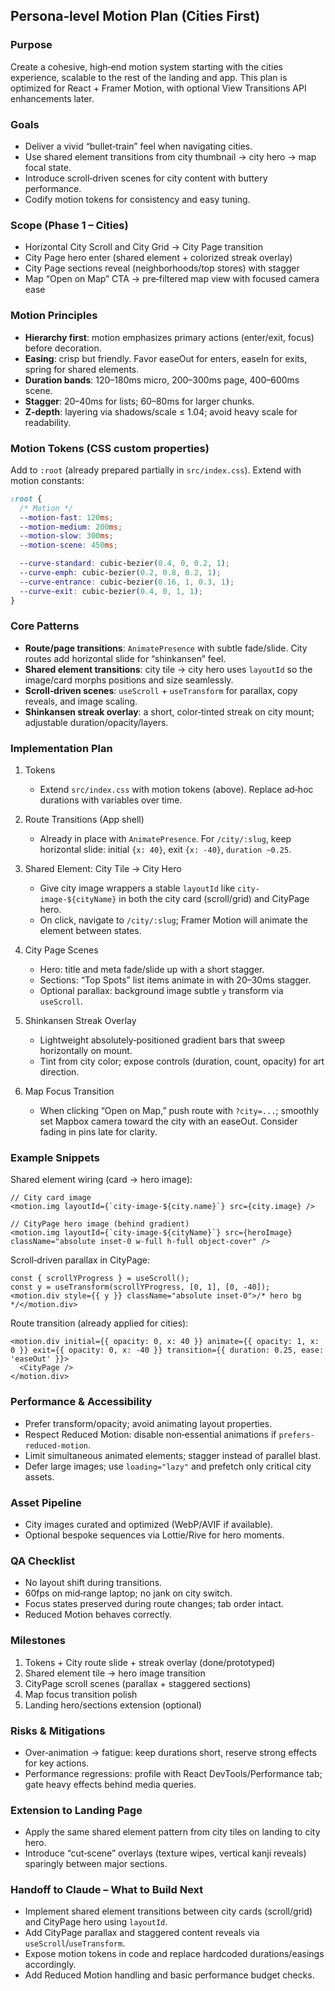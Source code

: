 ## Persona‑level Motion Plan (Cities First)

### Purpose
Create a cohesive, high‑end motion system starting with the cities experience, scalable to the rest of the landing and app. This plan is optimized for React + Framer Motion, with optional View Transitions API enhancements later.

### Goals
- Deliver a vivid “bullet‑train” feel when navigating cities.
- Use shared element transitions from city thumbnail → city hero → map focal state.
- Introduce scroll‑driven scenes for city content with buttery performance.
- Codify motion tokens for consistency and easy tuning.

### Scope (Phase 1 – Cities)
- Horizontal City Scroll and City Grid → City Page transition
- City Page hero enter (shared element + colorized streak overlay)
- City Page sections reveal (neighborhoods/top stores) with stagger
- Map “Open on Map” CTA → pre‑filtered map view with focused camera ease

### Motion Principles
- **Hierarchy first**: motion emphasizes primary actions (enter/exit, focus) before decoration.
- **Easing**: crisp but friendly. Favor easeOut for enters, easeIn for exits, spring for shared elements.
- **Duration bands**: 120–180ms micro, 200–300ms page, 400–600ms scene.
- **Stagger**: 20–40ms for lists; 60–80ms for larger chunks.
- **Z‑depth**: layering via shadows/scale ≤ 1.04; avoid heavy scale for readability.

### Motion Tokens (CSS custom properties)
Add to `:root` (already prepared partially in `src/index.css`). Extend with motion constants:

```css
:root {
  /* Motion */
  --motion-fast: 120ms;
  --motion-medium: 200ms;
  --motion-slow: 300ms;
  --motion-scene: 450ms;

  --curve-standard: cubic-bezier(0.4, 0, 0.2, 1);
  --curve-emph: cubic-bezier(0.2, 0.8, 0.2, 1);
  --curve-entrance: cubic-bezier(0.16, 1, 0.3, 1);
  --curve-exit: cubic-bezier(0.4, 0, 1, 1);
}
```

### Core Patterns
- **Route/page transitions**: `AnimatePresence` with subtle fade/slide. City routes add horizontal slide for “shinkansen” feel.
- **Shared element transitions**: city tile → city hero uses `layoutId` so the image/card morphs positions and size seamlessly.
- **Scroll‑driven scenes**: `useScroll` + `useTransform` for parallax, copy reveals, and image scaling.
- **Shinkansen streak overlay**: a short, color‑tinted streak on city mount; adjustable duration/opacity/layers.

### Implementation Plan
1) Tokens
   - Extend `src/index.css` with motion tokens (above). Replace ad‑hoc durations with variables over time.

2) Route Transitions (App shell)
   - Already in place with `AnimatePresence`. For `/city/:slug`, keep horizontal slide: initial `{x: 40}`, exit `{x: -40}`, `duration ~0.25`.

3) Shared Element: City Tile → City Hero
   - Give city image wrappers a stable `layoutId` like `city-image-${cityName}` in both the city card (scroll/grid) and CityPage hero.
   - On click, navigate to `/city/:slug`; Framer Motion will animate the element between states.

4) City Page Scenes
   - Hero: title and meta fade/slide up with a short stagger.
   - Sections: “Top Spots” list items animate in with 20–30ms stagger.
   - Optional parallax: background image subtle `y` transform via `useScroll`.

5) Shinkansen Streak Overlay
   - Lightweight absolutely‑positioned gradient bars that sweep horizontally on mount.
   - Tint from city color; expose controls (duration, count, opacity) for art direction.

6) Map Focus Transition
   - When clicking “Open on Map,” push route with `?city=...`; smoothly set Mapbox camera toward the city with an easeOut. Consider fading in pins late for clarity.

### Example Snippets
Shared element wiring (card → hero image):
```tsx
// City card image
<motion.img layoutId={`city-image-${city.name}`} src={city.image} />

// CityPage hero image (behind gradient)
<motion.img layoutId={`city-image-${cityName}`} src={heroImage} className="absolute inset-0 w-full h-full object-cover" />
```

Scroll‑driven parallax in CityPage:
```tsx
const { scrollYProgress } = useScroll();
const y = useTransform(scrollYProgress, [0, 1], [0, -40]);
<motion.div style={{ y }} className="absolute inset-0">/* hero bg */</motion.div>
```

Route transition (already applied for cities):
```tsx
<motion.div initial={{ opacity: 0, x: 40 }} animate={{ opacity: 1, x: 0 }} exit={{ opacity: 0, x: -40 }} transition={{ duration: 0.25, ease: 'easeOut' }}>
  <CityPage />
</motion.div>
```

### Performance & Accessibility
- Prefer transform/opacity; avoid animating layout properties.
- Respect Reduced Motion: disable non‑essential animations if `prefers-reduced-motion`.
- Limit simultaneous animated elements; stagger instead of parallel blast.
- Defer large images; use `loading="lazy"` and prefetch only critical city assets.

### Asset Pipeline
- City images curated and optimized (WebP/AVIF if available).
- Optional bespoke sequences via Lottie/Rive for hero moments.

### QA Checklist
- No layout shift during transitions.
- 60fps on mid‑range laptop; no jank on city switch.
- Focus states preserved during route changes; tab order intact.
- Reduced Motion behaves correctly.

### Milestones
1. Tokens + City route slide + streak overlay (done/prototyped)
2. Shared element tile → hero image transition
3. CityPage scroll scenes (parallax + staggered sections)
4. Map focus transition polish
5. Landing hero/sections extension (optional)

### Risks & Mitigations
- Over‑animation → fatigue: keep durations short, reserve strong effects for key actions.
- Performance regressions: profile with React DevTools/Performance tab; gate heavy effects behind media queries.

### Extension to Landing Page
- Apply the same shared element pattern from city tiles on landing to city hero.
- Introduce “cut‑scene” overlays (texture wipes, vertical kanji reveals) sparingly between major sections.

### Handoff to Claude – What to Build Next
- Implement shared element transitions between city cards (scroll/grid) and CityPage hero using `layoutId`.
- Add CityPage parallax and staggered content reveals via `useScroll`/`useTransform`.
- Expose motion tokens in code and replace hardcoded durations/easings accordingly.
- Add Reduced Motion handling and basic performance budget checks.













